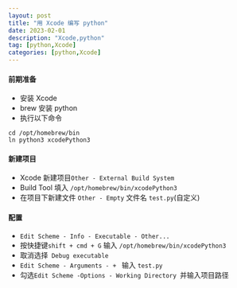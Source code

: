 ```yaml
---
layout: post
title: "用 Xcode 编写 python"
date: 2023-02-01
description: "Xcode,python"
tag: [python,Xcode]
categories: [python,Xcode]
--- 
```


#### 前期准备
- 安装 Xcode 
- brew 安装 python
- 执行以下命令
``` shell
cd /opt/homebrew/bin
ln python3 xcodePython3
```

#### 新建项目
- Xcode 新建项目`Other - External Build System`
- Build Tool 填入 `/opt/homebrew/bin/xcodePython3`
- 在项目下新建文件 `Other - Empty` 文件名 `test.py`(自定义)

#### 配置
- `Edit Scheme - Info - Executable - Other...`
- 按快捷键`shift + cmd + G` 输入 `/opt/homebrew/bin/xcodePython3`
- 取消选择` Debug executable`
- `Edit Scheme - Arguments - + ` 输入 ``` test.py ```
- 勾选`Edit Scheme -Options - Working Directory `并输入项目路径



